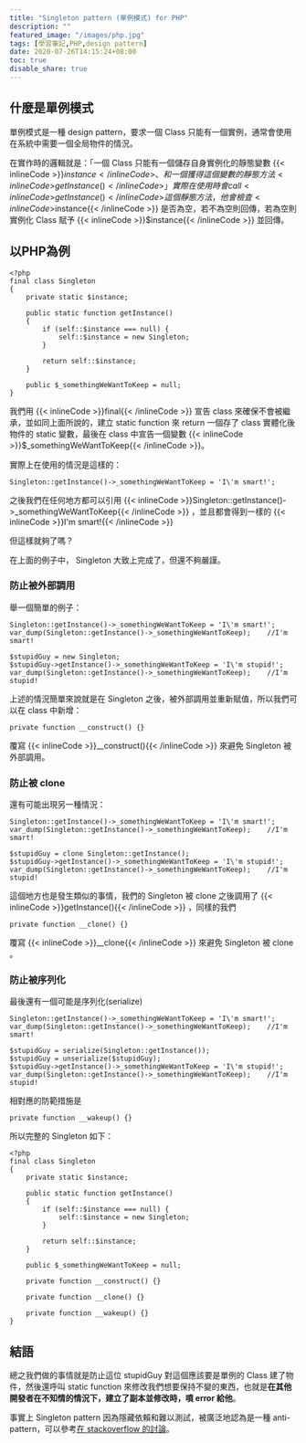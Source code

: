 ```yaml
---
title: "Singleton pattern (單例模式) for PHP"
description: ""
featured_image: "/images/php.jpg"
tags: [學習筆記,PHP,design pattern]
date: 2020-07-26T14:15:24+08:00
toc: true
disable_share: true
---
```


什麼是單例模式
---
單例模式是一種 design pattern，要求一個 Class 只能有一個實例，通常會使用在系統中需要一個全局物件的情況。

在實作時的邏輯就是：「一個 Class 只能有一個儲存自身實例化的靜態變數 {{< inlineCode >}}$instance{{< /inlineCode >}} 、和一個獲得這個變數的靜態方法 {{< inlineCode >}}getInstance(){{< /inlineCode >}} 」
實際在使用時會 call {{< inlineCode >}}getInstance(){{< /inlineCode >}} 這個靜態方法，他會檢查 {{< inlineCode >}}$instance{{< /inlineCode >}} 是否為空，若不為空則回傳，若為空則實例化 Class 賦予 {{< inlineCode >}}$instance{{< /inlineCode >}} 並回傳。

以PHP為例
---
```php=
<?php
final class Singleton
{
    private static $instance;
    
    public static function getInstance()
    {
        if (self::$instance === null) {
            self::$instance = new Singleton;
        }
        
        return self::$instance;
    }
    
    public $_somethingWeWantToKeep = null;
}
```
我們用 {{< inlineCode >}}final{{< /inlineCode >}} 宣告 class 來確保不會被繼承，並如同上面所說的，建立 static function 來 return 一個存了 class 實體化後物件的 static 變數，最後在 class 中宣告一個變數 {{< inlineCode >}}$_somethingWeWantToKeep{{< /inlineCode >}}。

實際上在使用的情況是這樣的：
```php=
Singleton::getInstance()->_somethingWeWantToKeep = 'I\'m smart!';
```
之後我們在任何地方都可以引用 {{< inlineCode >}}Singleton::getInstance()->_somethingWeWantToKeep{{< /inlineCode >}} ，並且都會得到一樣的 {{< inlineCode >}}I'm smart!{{< /inlineCode >}}

但這樣就夠了嗎？

在上面的例子中， Singleton 大致上完成了，但還不夠嚴謹。

### 防止被外部調用

舉一個簡單的例子：
```php=
Singleton::getInstance()->_somethingWeWantToKeep = 'I\'m smart!';
var_dump(Singleton::getInstance()->_somethingWeWantToKeep);    //I'm smart!

$stupidGuy = new Singleton;
$stupidGuy->getInstance()->_somethingWeWantToKeep = 'I\'m stupid!';
var_dump(Singleton::getInstance()->_somethingWeWantToKeep);    //I'm stupid!
```
上述的情況簡單來說就是在 Singleton 之後，被外部調用並重新賦值，所以我們可以在 class 中新增：
```php=
private function __construct() {}
```
覆寫 {{< inlineCode >}}__construct(){{< /inlineCode >}} 來避免 Singleton 被外部調用。

### 防止被 clone

還有可能出現另一種情況：
```php=
Singleton::getInstance()->_somethingWeWantToKeep = 'I\'m smart!';
var_dump(Singleton::getInstance()->_somethingWeWantToKeep);    //I'm smart!

$stupidGuy = clone Singleton::getInstance();
$stupidGuy->getInstance()->_somethingWeWantToKeep = 'I\'m stupid!';
var_dump(Singleton::getInstance()->_somethingWeWantToKeep);    //I'm stupid!
```

這個地方也是發生類似的事情，我們的 Singleton 被 clone 之後調用了 {{< inlineCode >}}getInstance(){{< /inlineCode >}} ，同樣的我們
```php=
private function __clone() {}
```
覆寫 {{< inlineCode >}}__clone{{< /inlineCode >}} 來避免 Singleton 被 clone 。

### 防止被序列化

最後還有一個可能是序列化(serialize)
```php=
Singleton::getInstance()->_somethingWeWantToKeep = 'I\'m smart!';
var_dump(Singleton::getInstance()->_somethingWeWantToKeep);    //I'm smart!

$stupidGuy = serialize(Singleton::getInstance());
$stupidGuy = unserialize($stupidGuy);
$stupidGuy->getInstance()->_somethingWeWantToKeep = 'I\'m stupid!';
var_dump(Singleton::getInstance()->_somethingWeWantToKeep);    //I'm stupid!
```

相對應的防範措施是
```php=
private function __wakeup() {}
```
所以完整的 Singleton 如下：
```php=
<?php
final class Singleton
{
    private static $instance;
    
    public static function getInstance()
    {
        if (self::$instance === null) {
            self::$instance = new Singleton;
        }
        
        return self::$instance;
    }
    
    public $_somethingWeWantToKeep = null;
    
    private function __construct() {}

    private function __clone() {}

    private function __wakeup() {}
}
```

結語
---
總之我們做的事情就是防止這位 stupidGuy 對這個應該要是單例的 Class 建了物件，然後還呼叫 static function 來修改我們想要保持不變的東西，也就是**在其他開發者在不知情的情況下，建立了副本並修改時，噴 error 給他**。

事實上 Singleton pattern 因為隱藏依賴和難以測試，被廣泛地認為是一種 anti-pattern，可以參考[在 stackoverflow 的討論](https://stackoverflow.com/questions/137975/what-is-so-bad-about-singletons)。